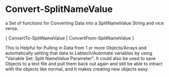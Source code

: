 # Convert-SplitNameValue
a Set of functions for Converting Data into a SplitNameValue String and vice versa. 

{ ConvertTo-SplitNameValue | ConvertFrom-SplitNameValue }

This Is Helpful for Pulling in Data from 1 or more Objects/Arrays and automatically setting that data to Labtech/Automate variables by using "Variable Set: Split NameValue Parameter". It could also be used to save Objects to a text file and pull them back out again and still be able to intract with the objects like normal, and It makes creating new objects easy.

